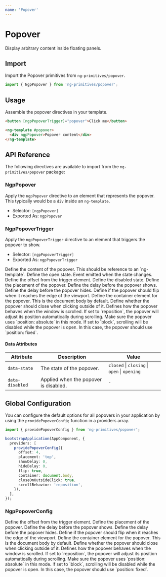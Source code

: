```yaml
---
name: 'Popover'
---
```


# Popover

Display arbitrary content inside floating panels.

<docs-example name="popover"></docs-example>

## Import

Import the Popover primitives from `ng-primitives/popover`.

```ts
import { NgpPopover } from 'ng-primitives/popover';
```

## Usage

Assemble the popover directives in your template.

```html
<button [ngpPopoverTrigger]="popover">Click me</button>

<ng-template #popover>
  <div ngpPopover>Popover content</div>
</ng-template>
```

## API Reference

The following directives are available to import from the `ng-primitives/popover` package:

### NgpPopover

Apply the `ngpPopover` directive to an element that represents the popover. This typically would be a `div` inside an `ng-template`.

- Selector: `[ngpPopover]`
- Exported As: `ngpPopover`

### NgpPopoverTrigger

Apply the `ngpPopoverTrigger` directive to an element that triggers the popover to show.

- Selector: `[ngpPopoverTrigger]`
- Exported As: `ngpPopoverTrigger`

<response-field name="ngpPopoverTrigger" type="TemplateRef">
  Define the content of the popover. This should be reference to an `ng-template`.
</response-field>

<response-field name="ngpPopoverTriggerOpen" type="boolean" default="false">
  Define the open state.
</response-field>

<response-field name="ngpPopoverTriggerOpenChange"  type="boolean">
  Event emitted when the state changes.
</response-field>

<response-field name="ngpPopoverTriggerOffset" type="number" default="0">
  Define the offset from the trigger element.
</response-field>

<response-field name="ngpPopoverTriggerDisabled" type="boolean" default="false">
  Define the disabled state.
</response-field>

<response-field name="ngpPopoverTriggerPlacement" type="'top' | 'right' | 'bottom' | 'left'" default="bottom">
  Define the placement of the popover.
</response-field>

<response-field name="ngpPopoverTriggerShowDelay" type="number" default="0">
  Define the delay before the popover shows.
</response-field>

<response-field name="ngpPopoverTriggerHideDelay" type="number" default="0">
  Define the delay before the popover hides.
</response-field>

<response-field name="ngpPopoverTriggerFlip" type="boolean" default="true">
  Define if the popover should flip when it reaches the edge of the viewport.
</response-field>

<response-field name="ngpPopoverTriggerContainer" type="HTMLElement">
  Define the container element for the popover. This is the document body by default.
</response-field>

<response-field name="ngpPopoverTriggerCloseOnOutsideClick" type="boolean" default="true">
  Define whether the popover should close when clicking outside of it.
</response-field>

<response-field name="ngpPopoverTriggerScrollBehavior" type="reposition | block" default="reposition">
Defines how the popover behaves when the window is scrolled. If set to `reposition`, the popover will adjust its position automatically during scrolling. Make sure the popover uses `position: absolute` in this mode. If set to `block`, scrolling will be disabled while the popover is open. In this case, the popover should use `position: fixed`.
</response-field>

#### Data Attributes

| Attribute       | Description                           | Value                                        |
| --------------- | ------------------------------------- | -------------------------------------------- |
| `data-state`    | The state of the popover.             | `closed` \| `closing` \| `open` \| `opening` |
| `data-disabled` | Applied when the popover is disabled. | `-`                                          |

## Global Configuration

You can configure the default options for all popovers in your application by using the `providePopoverConfig` function in a providers array.

```ts
import { providePopoverConfig } from 'ng-primitives/popover';

bootstrapApplication(AppComponent, {
  providers: [
    providePopoverConfig({
      offset: 4,
      placement: 'top',
      showDelay: 0,
      hideDelay: 0,
      flip: true,
      container: document.body,
      closeOnOutsideClick: true,
      scrollBehavior: 'reposition',
    }),
  ],
});
```

### NgpPopoverConfig

<response-field name="offset" type="number">
  Define the offset from the trigger element.
</response-field>

<response-field name="placement" type="'top' | 'right' | 'bottom' | 'left'">
  Define the placement of the popover.
</response-field>

<response-field name="showDelay" type="number">
  Define the delay before the popover shows.
</response-field>

<response-field name="hideDelay" type="number">
  Define the delay before the popover hides.
</response-field>

<response-field name="flip" type="boolean">
  Define if the popover should flip when it reaches the edge of the viewport.
</response-field>

<response-field name="container" type="HTMLElement">
  Define the container element for the popover. This is the document body by default.
</response-field>

<response-field name="closeOnOutsideClick" type="boolean">
  Define whether the popover should close when clicking outside of it.
</response-field>

<response-field name="scrollBehavior" type="reposition | block">
Defines how the popover behaves when the window is scrolled. If set to `reposition`, the popover will adjust its position automatically during scrolling. Make sure the popover uses `position: absolute` in this mode. If set to `block`, scrolling will be disabled while the popover is open. In this case, the popover should use `position: fixed`.
</response-field>
